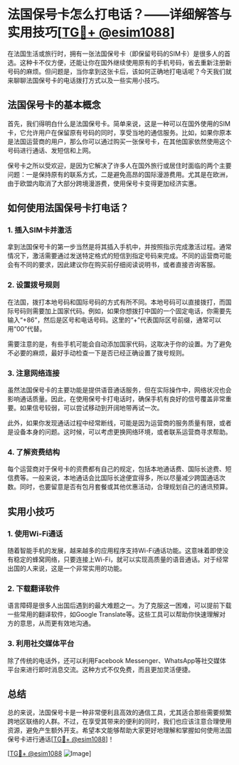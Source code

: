 # 法国保号卡怎么打电话？——详细解答与实用技巧[[TG💪+ @esim1088](https://t.me/s/esim1088)]

在法国生活或旅行时，拥有一张法国保号卡（即保留号码的SIM卡）是很多人的首选。这种卡不仅方便，还能让你在国外继续使用原有的手机号码，省去重新注册新号码的麻烦。但问题是，当你拿到这张卡后，该如何正确地打电话呢？今天我们就来聊聊法国保号卡的电话拨打方式以及一些实用小技巧。

## 法国保号卡的基本概念

首先，我们得明白什么是法国保号卡。简单来说，这是一种可以在国外使用的SIM卡，它允许用户在保留原有号码的同时，享受当地的通信服务。比如，如果你原本是法国运营商的用户，那么你可以通过购买一张保号卡，在其他国家依然使用这个号码进行通话、发短信和上网。

保号卡之所以受欢迎，是因为它解决了许多人在国外旅行或居住时面临的两个主要问题：一是保持原有的联系方式，二是避免高昂的国际漫游费用。尤其是在欧洲，由于欧盟内取消了大部分跨境漫游费，使用保号卡变得更加经济实惠。

## 如何使用法国保号卡打电话？

### 1. 插入SIM卡并激活

拿到法国保号卡的第一步当然是将其插入手机中，并按照指示完成激活过程。通常情况下，激活需要通过发送特定格式的短信到指定号码来完成。不同的运营商可能会有不同的要求，因此建议你在购买前仔细阅读说明书，或者直接咨询客服。

### 2. 设置拨号规则

在法国，拨打本地号码和国际号码的方式有所不同。本地号码可以直接拨打，而国际号码则需要加上国家代码。例如，如果你想拨打中国的一个固定电话，你需要先输入“+86”，然后是区号和电话号码。这里的“+”代表国际区号前缀，通常可以用“00”代替。

需要注意的是，有些手机可能会自动添加国家代码，这取决于你的设置。为了避免不必要的麻烦，最好手动检查一下是否已经正确设置了拨号规则。

### 3. 注意网络连接

虽然法国保号卡的主要功能是提供语音通话服务，但在实际操作中，网络状况也会影响通话质量。因此，在使用保号卡打电话时，确保手机有良好的信号覆盖非常重要。如果信号较弱，可以尝试移动到开阔地带再试一次。

此外，如果你发现通话过程中经常断线，可能是因为运营商的服务质量有限，或者是设备本身的问题。这时候，可以考虑更换网络环境，或者联系运营商寻求帮助。

### 4. 了解资费结构

每个运营商对于保号卡的资费都有自己的规定，包括本地通话费、国际长途费、短信费等。一般来说，本地通话会比国际长途便宜得多，所以尽量减少跨国通话次数。同时，也要留意是否有包月套餐或其他优惠活动，合理规划自己的通讯预算。

## 实用小技巧

### 1. 使用Wi-Fi通话

随着智能手机的发展，越来越多的应用程序支持Wi-Fi通话功能。这意味着即使没有稳定的蜂窝网络，只要连接上Wi-Fi，就可以实现高质量的语音通话。对于经常出国的人来说，这是一个非常实用的功能。

### 2. 下载翻译软件

语言障碍是很多人出国后遇到的最大难题之一。为了克服这一困难，可以提前下载一些常用的翻译软件，如Google Translate等。这些工具可以帮助你快速理解对方的意思，从而更有效地沟通。

### 3. 利用社交媒体平台

除了传统的电话外，还可以利用Facebook Messenger、WhatsApp等社交媒体平台来进行即时消息交流。这种方式不仅免费，而且更加灵活便捷。

## 总结

总的来说，法国保号卡是一种非常便利且高效的通信工具，尤其适合那些需要频繁跨地区联络的人群。不过，在享受其带来的便利的同时，我们也应该注意合理使用资源，避免产生额外开支。希望本文能够帮助大家更好地理解和掌握如何使用法国保号卡进行通话[[TG💪+ @esim1088](https://t.me/s/esim1088)]！

[[TG💪+ @esim1088](https://t.me/s/esim1088) ![Image](https://i.postimg.cc/4NQfJmqS/Snipaste-2025-05-13-00-14-12.png)]